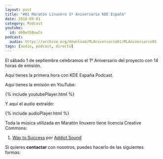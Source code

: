 ```yaml
---
layout: post
title: "#01 Maratón Linuxero 1º Aniversario KDE España"
date: 2018-09-01
category: Podcast
youtube:
  id: d6Bwtb8owCs
podcast:
  audio: https://archive.org/download/MLAniversario01/MLAniversario01
tags: [audio, podcast, directo]
---
```

El sábado 1 de septiembre celebramos el 1º Aniversario del proyecto con 14 horas de emisión.

Aquí tienes la primera hora con KDE España Podcast.

Aquí tienes la emisión en YouTube:

{% include youtubePlayer.html %}

Y aquí el audio extraído:

{% include audioPlayer.html %}

Toda la música utilizada en Maratón linuxero tiene licencia Creative Commons:  
 
1. [Way to Success](https://www.jamendo.com/track/1334807/way-to-success) por [Addict Sound](https://www.jamendo.com/artist/451073/addict-sound)


Si quieres **contactar** con nosotros, puedes hacerlo de las siguientes formas: